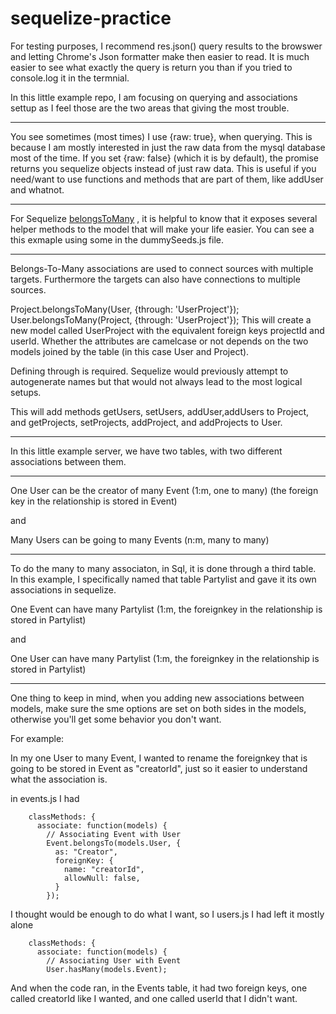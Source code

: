 # sequelize-practice


For testing purposes, I recommend res.json() query results to the browswer and letting Chrome's Json formatter make then easier to read.  It is much easier to see what exactly the query is return you than if you tried to console.log it in the termnial.

In this little example repo, I am focusing on querying and associations settup as I feel those are the two areas that giving the most trouble.  

---
You see sometimes (most times) I use {raw: true}, when querying.  This is because I am mostly interested in just the raw data from the mysql database most of the time.  If you set {raw: false} (which it is by default), the promise returns you sequelize objects instead of just raw data.  This is useful if you need/want to use functions and methods that are part of them, like addUser and whatnot.

---

For Sequelize [belongsToMany](http://docs.sequelizejs.com/manual/tutorial/associations.html#belongs-to-many-associations) ,
it is helpful to know that it exposes several helper methods to the model that will make your life easier.  You can see a this exmaple using some in the dummySeeds.js file.

---
Belongs-To-Many associations are used to connect sources with multiple targets. Furthermore the targets can also have connections to multiple sources.

Project.belongsToMany(User, {through: 'UserProject'});
User.belongsToMany(Project, {through: 'UserProject'});
This will create a new model called UserProject with the equivalent foreign keys projectId and userId. Whether the attributes are camelcase or not depends on the two models joined by the table (in this case User and Project).

Defining through is required. Sequelize would previously attempt to autogenerate names but that would not always lead to the most logical setups.

This will add methods getUsers, setUsers, addUser,addUsers to Project, and getProjects, setProjects, addProject, and addProjects to User.

---

In this little example server, we have two tables, with two different associations between them.

---
One User can be the creator of many Event
(1:m, one to many)
(the foreign key in the relationship is stored in Event)

and

Many Users can be going to many Events
(n:m, many to many)

---

To do the many to many associaton, in Sql, it is done through a third table.  In this example, I specifically named that table Partylist and gave it its own associations in sequelize.

One Event can have many Partylist
(1:m, the foreignkey in the relationship is stored in Partylist)

and 

One User can have many Partylist
(1:m, the foreignkey in the relationship is stored in Partylist)

---

One thing to keep in mind, when you adding new associations between models, make sure the sme options are set on both sides in the models, otherwise you'll get some behavior you don't want.

For example:

In my one User to many Event, I wanted to rename the foreignkey that is going to be stored in Event as "creatorId", just so it easier to understand what the association is.

in events.js I had 
```
    classMethods: {
      associate: function(models) {
        // Associating Event with User
        Event.belongsTo(models.User, {
          as: "Creator",
          foreignKey: {
            name: "creatorId",
            allowNull: false,
          }
        });

```

I thought would be enough to do what I want, so I users.js I had left it mostly alone

```
    classMethods: {
      associate: function(models) {
        // Associating User with Event
        User.hasMany(models.Event);
```

And when the code ran, in the Events table, it had two foreign keys, one called creatorId like I wanted, and one called userId that I didn't want.